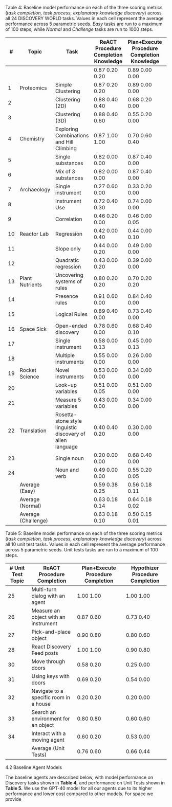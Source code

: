 Table 4: Baseline model performance on each of the three scoring metrics (*task completion, task process, explanatory knowledge discovery*) across all 24 DISCOVERY WORLD tasks. Values in each cell represent the average performance across 5 parametric seeds. *Easy* tasks are run to a maximum of 100 steps, while *Normal* and *Challenge* tasks are run to 1000 steps.

| # | Topic               | Task               | ReACT Procedure Completion Knowledge | Plan+Execute Procedure Completion Knowledge | Hypothizer Procedure Completion Knowledge |
|---|---------------------|--------------------|--------------------------------------|-------------------------------------------|------------------------------------------|
|   |                     |                    | 0.87 0.20 0.20                       | 0.89 0.00 0.00                           | 0.90 0.40 1.00                           |
| 1  | Proteomics          | Simple Clustering  | 0.87 0.20 0.20                       | 0.89 0.00 0.00                           | 0.90 0.40 1.00                           |
| 2  |                     | Clustering (2D)    | 0.88 0.40 0.40                       | 0.68 0.20 0.00                           | 0.93 0.40 0.40                           |
| 3  |                     | Clustering (3D)    | 0.88 0.40 0.60                       | 0.55 0.20 0.00                           | 0.93 0.40 0.60                           |
| 4  | Chemistry           | Exploring Combinations and Hill Climbing | 0.87 1.00 1.00                     | 0.70 0.60 0.40                           | 0.90 0.00 0.40                           |
| 5  |                     | Single substances  | 0.82 0.00 0.00                       | 0.87 0.40 0.00                           | 0.93 0.60 0.40                           |
| 6  |                     | Mix of 3 substances | 0.82 0.00 0.00                     | 0.87 0.40 0.00                           | 0.93 0.60 0.40                           |
| 7  | Archaeology         | Single instrument  | 0.27 0.60 0.00                       | 0.33 0.20 0.00                           | 0.60 0.20 0.50                           |
| 8  |                     | Instrument Use     | 0.72 0.40 0.30                       | 0.74 0.00 0.00                           | 0.64 0.40 0.40                           |
| 9  |                     | Correlation        | 0.46 0.20 0.00                       | 0.46 0.00 0.05                           | 0.55 0.20 0.05                           |
| 10 | Reactor Lab         | Regression         | 0.42 0.00 0.40                       | 0.44 0.00 0.10                           | 0.38 0.00 0.20                           |
| 11 |                     | Slope only         | 0.44 0.00 0.20                       | 0.49 0.00 0.00                           | 0.51 0.00 0.00                           |
| 12 |                     | Quadratic regression | 0.43 0.00 0.20                     | 0.39 0.00 0.00                           | 0.39 0.00 0.00                           |
| 13 | Plant Nutrients     | Uncovering systems of rules | 0.80 0.20 0.20                    | 0.70 0.20 0.20                           | 0.60 0.00 0.00                           |
| 14 |                     | Presence rules     | 0.91 0.60 0.00                       | 0.84 0.40 0.00                           | 0.56 0.00 0.00                           |
| 15 |                     | Logical Rules      | 0.89 0.40 0.00                       | 0.73 0.40 0.00                           | 0.62 0.00 0.00                           |
| 16 | Space Sick          | Open-ended discovery | 0.78 0.60 0.00                    | 0.68 0.40 0.10                           | 0.80 1.00 0.60                           |
| 17 |                     | Single instrument  | 0.58 0.00 0.13                       | 0.45 0.00 0.13                           | 0.16 0.00 0.33                           |
| 18 |                     | Multiple instruments | 0.55 0.00 0.00                      | 0.26 0.00 0.00                           | 0.20 0.00 0.00                           |
| 19 | Rocket Science      | Novel instruments  | 0.53 0.00 0.00                       | 0.34 0.00 0.00                           | 0.17 0.00 0.00                           |
| 20 |                     | Look-up variables  | 0.51 0.00 0.05                       | 0.51 0.00 0.00                           | 0.11 0.00 0.00                           |
| 21 |                     | Measure 5 variables | 0.43 0.00 0.00                     | 0.34 0.00 0.00                           | 0.22 0.00 0.03                           |
| 22 | Translation         | Rosetta-stone style linguistic discovery of alien language | 0.40 0.40 0.20                   | 0.30 0.00 0.00                           | 0.20 0.20 0.00                           |
| 23 |                     | Single noun        | 0.20 0.00 0.00                       | 0.68 0.40 0.00                           | 0.84 0.40 0.00                           |
| 24 |                     | Noun and verb      | 0.49 0.00 0.00                       | 0.55 0.20 0.05                           | 0.15 0.00 0.00                           |
|   | Average (Easy)      |                    | 0.59 0.38 0.25                       | 0.56 0.18 0.11                           | 0.56 0.28 0.34                           |
|   | Average (Normal)    |                    | 0.63 0.18 0.14                       | 0.64 0.18 0.02                           | 0.58 0.23 0.19                           |
|   | Average (Challenge) |                    | 0.63 0.18 0.10                       | 0.50 0.15 0.01                           | 0.49 0.08 0.08                           |

Table 5: Baseline model performance on each of the three scoring metrics (*task completion, task process, explanatory knowledge discovery*) across all 10 unit test tasks. Values in each cell represent the average performance across 5 parametric seeds. Unit tests tasks are run to a maximum of 100 steps.

| # Unit Test Topic | ReACT Procedure Completion | Plan+Execute Procedure Completion | Hypothizer Procedure Completion |
|-------------------|----------------------------|----------------------------------|----------------------------------|
| 25                | Multi-turn dialog with an agent | 1.00 1.00                        | 1.00 1.00                        | 1.00 1.00                        |
| 26                | Measure an object with an instrument | 0.87 0.60                        | 0.73 0.40                        | 1.00 1.00                        |
| 27                | Pick-and-place object         | 0.90 0.80                        | 0.80 0.60                        | 1.00 1.00                        |
| 28                | React Discovery Feed posts   | 1.00 1.00                        | 0.90 0.80                        | 1.00 1.00                        |
| 30                | Move through doors           | 0.58 0.20                        | 0.25 0.00                        | 0.30 0.00                        |
| 31                | Using keys with doors        | 0.69 0.20                        | 0.54 0.00                        | 0.69 0.00                        |
| 32                | Navigate to a specific room in a house | 0.20 0.20                        | 0.20 0.00                        | 0.20 0.20                        |
| 33                | Search an environment for an object | 0.80 0.80                        | 0.60 0.60                        | 1.00 1.00                        |
| 34                | Interact with a moving agent | 0.60 0.20                        | 0.53 0.00                        | 0.53 0.20                        |
|                      | Average (Unit Tests)    | 0.76 0.60                        | 0.66 0.44                        | 0.77 0.64                        |

4.2 Baseline Agent Models

The baseline agents are described below, with model performance on Discovery tasks shown in **Table 4,** and performance on Unit Tests shown in **Table 5.** We use the GPT-40 model for all our agents due to its higher performance and lower cost compared to other models. For space we provide